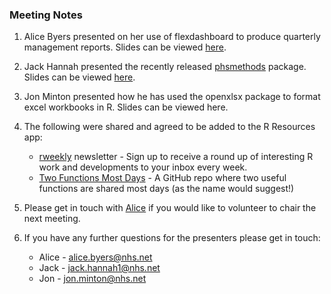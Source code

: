 ### Meeting Notes

1. Alice Byers presented on her use of flexdashboard to produce quarterly management reports. Slides can be viewed [here](https://rpubs.com/alicebyers5/flexdashboard-slides).

2. Jack Hannah presented the recently released [phsmethods](https://github.com/Health-SocialCare-Scotland/phsmethods) package. Slides can be viewed [here](https://rpubs.com/jackhannah95/phsmethods-slides).

3. Jon Minton presented how he has used the openxlsx package to format excel workbooks in R. Slides can be viewed here.

4. The following were shared and agreed to be added to the R Resources app:
   - [rweekly](http://www.rweekly.org) newsletter - Sign up to receive a round up of interesting R work and developments to your inbox every week.
   - [Two Functions Most Days](https://github.com/sharlagelfand/twofunctionsmostdays) - A GitHub repo where two useful functions are shared most days (as the name would suggest!)

5. Please get in touch with [Alice](alice.byers@nhs.net) if you would like to volunteer to chair the next meeting.

6. If you have any further questions for the presenters please get in touch:
    - Alice - [alice.byers@nhs.net](mailto::alice.byers@nhs.net)
    - Jack - [jack.hannah1@nhs.net](mailto::jack.hannah1@nhs.net)
    - Jon - [jon.minton@nhs.net](mailto::jon.minton@nhs.net)
